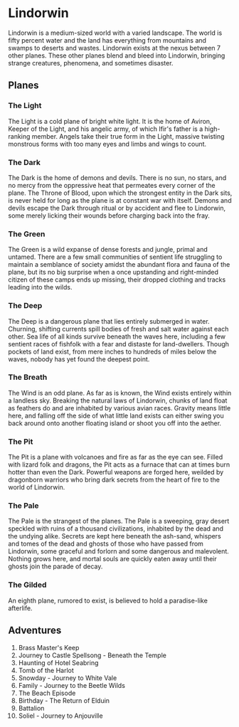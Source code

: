 # Lindorwin
Lindorwin is a medium-sized world with a varied landscape. The world is fifty percent water and the land has everything from mountains and swamps to deserts and wastes. Lindorwin exists at the nexus between 7 other planes. These other planes blend and bleed into Lindorwin, bringing strange creatures, phenomena, and sometimes disaster. 

## Planes
### The Light
The Light is a cold plane of bright white light. It is the home of Aviron, Keeper of the Light, and his angelic army, of which Ifir's father is a high-ranking member. Angels take their true form in the Light, massive twisting monstrous forms with too many eyes and limbs and wings to count.

### The Dark
The Dark is the home of demons and devils. There is no sun, no stars, and no mercy from the oppressive heat that permeates every corner of the plane. The Throne of Blood, upon which the strongest entity in the Dark sits, is never held for long as the plane is at constant war with itself. Demons and devils escape the Dark through ritual or by accident and flee to Lindorwin, some merely licking their wounds before charging back into the fray.

### The Green
The Green is a wild expanse of dense forests and jungle, primal and untamed. There are a few small communities of sentient life struggling to maintain a semblance of society amidst the abundant flora and fauna of the plane, but its no big surprise when a once upstanding and right-minded citizen of these camps ends up missing, their dropped clothing and tracks leading into the wilds.

### The Deep
The Deep is a dangerous plane that lies entirely submerged in water. Churning, shifting currents spill bodies of fresh and salt water against each other. Sea life of all kinds survive beneath the waves here, including a few sentient races of fishfolk with a fear and distaste for land-dwellers. Though pockets of land exist, from mere inches to hundreds of miles below the waves, nobody has yet found the deepest point.

### The Breath
The Wind is an odd plane. As far as is known, the Wind exists entirely within a landless sky. Breaking the natural laws of Lindorwin, chunks of land float as feathers do and are inhabited by various avian races. Gravity means little here, and falling off the side of what little land exists can either swing you back around onto another floating island or shoot you off into the aether.

### The Pit
The Pit is a plane with volcanoes and fire as far as the eye can see. Filled with lizard folk and dragons, the Pit acts as a furnace that can at times burn hotter than even the Dark. Powerful weapons are forged here, weilded by dragonborn warriors who bring dark secrets from the heart of fire to the world of Lindorwin.

### The Pale
The Pale is the strangest of the planes. The Pale is a sweeping, gray desert speckled with ruins of a thousand civilizations, inhabited by the dead and the undying alike. Secrets are kept here beneath the ash-sand, whispers and tomes of the dead and ghosts of those who have passed from Lindorwin, some graceful and forlorn and some dangerous and malevolent. Nothing grows here, and mortal souls are quickly eaten away until their ghosts join the parade of decay.

### The Gilded
An eighth plane, rumored to exist, is believed to hold a paradise-like afterlife.

## Adventures
1. Brass Master's Keep
2. Journey to Castle Spellsong - Beneath the Temple
3. Haunting of Hotel Seabring
4. Tomb of the Harlot
5. Snowday - Journey to White Vale
6. Family - Journey to the Beetle Wilds
7. The Beach Episode
8. Birthday - The Return of Elduin
9. Battalion
10. Soliel - Journey to Anjouville

